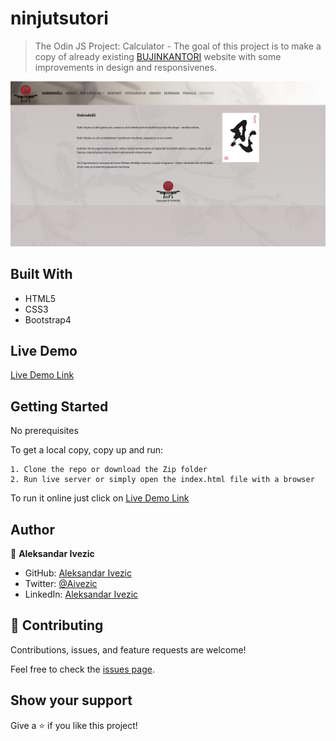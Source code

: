 # ninjutsutori
> The Odin JS Project: Calculator -
The goal of this project is to make a copy of already existing [BUJINKANTORI](http://www.bujinkantori.com/) website with some improvements in design and responsivenes.

![screenshot](./Screenshot-NinjutsuTori.png)

## Built With

- HTML5
- CSS3
- Bootstrap4

## Live Demo

[Live Demo Link](https://shinobiwarior.github.io/ninjutsutori/)

## Getting Started

No prerequisites

To get  a local copy, copy up and run:

    1. Clone the repo or download the Zip folder
    2. Run live server or simply open the index.html file with a browser

To run it online just click on [Live Demo Link](https://shinobiwarior.github.io/ninjutsutori/)

## Author

👤 **Aleksandar Ivezic**

- GitHub: [Aleksandar Ivezic](https://github.com/ShinobiWarior)
- Twitter: [@Aivezic](https://twitter.com/Aivezic)
- LinkedIn: [Aleksandar Ivezic](https://www.linkedin.com/in/aleksandar-ivezi%C4%87-1a6b0391/)


## 🤝 Contributing

Contributions, issues, and feature requests are welcome!

Feel free to check the [issues page](https://github.com/ShinobiWarior/Calculator/issues).

## Show your support

Give a ⭐️ if you like this project!


